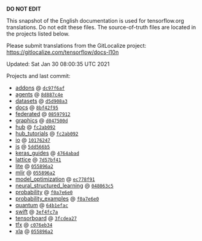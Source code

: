 __DO NOT EDIT__

This snapshot of the English documentation is used for tensorflow.org
translations. Do not edit these files. The source-of-truth files are located in
the projects listed below.

Please submit translations from the GitLocalize project: https://gitlocalize.com/tensorflow/docs-l10n

Updated: Sat Jan 30 08:00:35 UTC 2021

Projects and last commit:

- [addons](https://github.com/tensorflow/addons/tree/master/docs) @ <a href='https://github.com/tensorflow/addons/commit/dc97f6afd54563ec45d99ad3112aabe9d177c42a'><code>dc97f6af</code></a>
- [agents](https://github.com/tensorflow/agents/tree/master/docs) @ <a href='https://github.com/tensorflow/agents/commit/8d887c4ec4058fcbb2f5293abe5bbf7140ddd53e'><code>8d887c4e</code></a>
- [datasets](https://github.com/tensorflow/datasets/tree/master/docs) @ <a href='https://github.com/tensorflow/datasets/commit/d5d908a3e17204b68db92d2107f5cc1ccde2637a'><code>d5d908a3</code></a>
- [docs](https://github.com/tensorflow/docs/tree/master/site/en) @ <a href='https://github.com/tensorflow/docs/commit/8bf42f95cef824938df10b9c2f2d1fa22f952789'><code>8bf42f95</code></a>
- [federated](https://github.com/tensorflow/federated/tree/master/docs) @ <a href='https://github.com/tensorflow/federated/commit/08597912cb0fb272f301069bb59046e714b14725'><code>08597912</code></a>
- [graphics](https://github.com/tensorflow/graphics/tree/master/tensorflow_graphics/g3doc) @ <a href='https://github.com/tensorflow/graphics/commit/d047500d9b6cb9b716e4b02859d5cc9efb004156'><code>d047500d</code></a>
- [hub](https://github.com/tensorflow/hub/tree/master/docs) @ <a href='https://github.com/tensorflow/hub/commit/fc2ab092530e0d73b725198c3624b7330cf91d9b'><code>fc2ab092</code></a>
- [hub_tutorials](https://github.com/tensorflow/hub/tree/master/examples/colab) @ <a href='https://github.com/tensorflow/hub/commit/fc2ab092530e0d73b725198c3624b7330cf91d9b'><code>fc2ab092</code></a>
- [io](https://github.com/tensorflow/io/tree/master/docs) @ <a href='https://github.com/tensorflow/io/commit/10176247e2bf8d495eedd209fae92751c7cfef2a'><code>10176247</code></a>
- [js](https://github.com/tensorflow/tfjs-website/tree/master/docs) @ <a href='https://github.com/tensorflow/tfjs-website/commit/5dd566b56c4dddc94ee7ddf72751e9c697d5a605'><code>5dd566b5</code></a>
- [keras_guides](https://github.com/tensorflow/docs/tree/snapshot-keras/site/en/guide/keras) @ <a href='https://github.com/tensorflow/docs/commit/4764abad680f9698f8ba9ace121ac9d0d9cb69af'><code>4764abad</code></a>
- [lattice](https://github.com/tensorflow/lattice/tree/master/docs) @ <a href='https://github.com/tensorflow/lattice/commit/7d57bf41cd73dd8d8c546fb41f93ef7557f68fe3'><code>7d57bf41</code></a>
- [lite](https://github.com/tensorflow/tensorflow/tree/master/tensorflow/lite/g3doc) @ <a href='https://github.com/tensorflow/tensorflow/commit/055896a2751f7fe6517f403e409dd4294481c15f'><code>055896a2</code></a>
- [mlir](https://github.com/tensorflow/tensorflow/tree/master/tensorflow/compiler/mlir/g3doc) @ <a href='https://github.com/tensorflow/tensorflow/commit/055896a2751f7fe6517f403e409dd4294481c15f'><code>055896a2</code></a>
- [model_optimization](https://github.com/tensorflow/model-optimization/tree/master/tensorflow_model_optimization/g3doc) @ <a href='https://github.com/tensorflow/model-optimization/commit/ec778f9166258aa3648dac2a1eb16c634da46244'><code>ec778f91</code></a>
- [neural_structured_learning](https://github.com/tensorflow/neural-structured-learning/tree/master/g3doc) @ <a href='https://github.com/tensorflow/neural-structured-learning/commit/048063c5e7180c8224b823d85273254caf58948f'><code>048063c5</code></a>
- [probability](https://github.com/tensorflow/probability/tree/master/tensorflow_probability/g3doc) @ <a href='https://github.com/tensorflow/probability/commit/f0a7e6e01e4c366edccf0ca84acc7a1beede58e2'><code>f0a7e6e0</code></a>
- [probability_examples](https://github.com/tensorflow/probability/tree/master/tensorflow_probability/examples/jupyter_notebooks) @ <a href='https://github.com/tensorflow/probability/commit/f0a7e6e01e4c366edccf0ca84acc7a1beede58e2'><code>f0a7e6e0</code></a>
- [quantum](https://github.com/tensorflow/quantum/tree/master/docs) @ <a href='https://github.com/tensorflow/quantum/commit/64b1efac36cd5b5026c8303bd107766a763987d8'><code>64b1efac</code></a>
- [swift](https://github.com/tensorflow/swift/tree/main/docs/site) @ <a href='https://github.com/tensorflow/swift/commit/3ef4fc7aaeeffa0420e2c357be95cc5ae531fccd'><code>3ef4fc7a</code></a>
- [tensorboard](https://github.com/tensorflow/tensorboard/tree/master/docs) @ <a href='https://github.com/tensorflow/tensorboard/commit/3fcdea271b1cf51ac5e4ae7d92a1e1bd92d57459'><code>3fcdea27</code></a>
- [tfx](https://github.com/tensorflow/tfx/tree/master/docs) @ <a href='https://github.com/tensorflow/tfx/commit/c076eb348ea502e9992f07ee793187d9b10668b4'><code>c076eb34</code></a>
- [xla](https://github.com/tensorflow/tensorflow/tree/master/tensorflow/compiler/xla/g3doc) @ <a href='https://github.com/tensorflow/tensorflow/commit/055896a2751f7fe6517f403e409dd4294481c15f'><code>055896a2</code></a>

